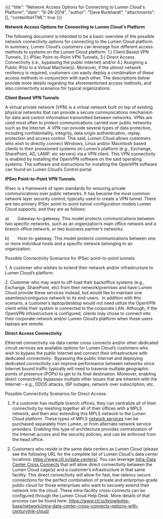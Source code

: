 {{{
  "title": "Network Access Options for Connecting to Lumen Cloud's Platform",
  "date": "8-28-2014",
  "author": "Dave Burkhardt",
  "attachments": [],
  "contentIsHTML": true
}}}

<p><strong>Network Access Options for Connecting to Lumen Cloud's Platform</strong>
</p>
<p>The following document is intended to be a basic overview of the possible network connectivity options for connecting to the Lumen Cloud platform. In summary, Lumen Cloud’s customers can leverage four different access methods to systems on
  the Lumen Cloud platform: 1.) Client Based VPN Tunnels, 2.) IPSec Point-to-Point VPN Tunnels, 3.) Direct Access Connectivity (i.e., bypassing the public Internet)&nbsp;and/or 4.) Assigning a Public IP(s) to a Virtual Machine(s). Moreover, if the
  utmost network resiliency is required, customers can easily deploy a combination of these access methods in-conjunction with each other. The descriptions below provide more details regarding the aforementioned access methods, and also connectivity scenarios
  for typical organizations.</p>

<p><strong>Client Based VPN Tunnels</strong>
</p>
<p>A virtual private network (VPN) is a virtual network built on top of existing physical networks that can provide a secure communications mechanism for data and control information transmitted between networks. VPNs are used most often to protect communications
  carried over public networks such as the Internet. A VPN can provide several types of data protection, including confidentiality, integrity, data origin authentication, replay protection and access control. This said, Lumen Cloud allows customers
  who wish to directly connect Windows, Linux and/or Macintosh based clients to their provisioned systems on Lumen’s platform (e.g., Exchange, SharePoint, AD, LAMP, etc servers) via a VPN client. This VPN connectivity is enabled by installing the
  OpenVPN software on the said operating systems. The software and instructions for installing the OpenVPN software can found on Lumen Cloud’s Control portal.</p>

<p><strong>IPSec Point-to-Point VPN Tunnels</strong>
</p>
<p>IPsec is a framework of open standards for ensuring private communications over public networks. It has become the most common network layer security control, typically used to create a VPN tunnel. There are two primary IPSec point-to-point tunnel configuration
  models Lumen Cloud supports, and they are as follows:</p>
<p>a)&nbsp;&nbsp;&nbsp;&nbsp;&nbsp;&nbsp; Gateway-to-gateway. This model protects communications between two specific networks, such as an organization’s main office network and a branch office network, or two business partner’s networks.</p>
<p>b)&nbsp;&nbsp;&nbsp;&nbsp;&nbsp;&nbsp; Host-to-gateway. This model protects communications between one or more individual hosts and a specific network belonging to an organization.</p>
<p>Possible Connectivity Scenarios for IPSec point-to-point tunnels:</p>
<p>1. A customer who wishes to extend their network and/or infrastructure to Lumen Cloud’s platform.</p>
<p>2. Customer who may want to off-load their backoffice systems (e.g., Exchange, SharePoint, etc) from their network/premises and have Lumen Cloud provide these services instead, but would like to maintain one seamless/contiguous network to its end-users.
  &nbsp;In addition with this scenario, a customer’s laptop/desktop would not need utilize the OpenVPN client while their system is connected to the corporate LAN. Although, if the OpenVPN infrastructure is configured, clients may chose to connect into
  their corporate network and/or Lumen Cloud’s platform when these users laptops are remote.</p>

<p><strong>Direct Access Connectivity</strong>
</p>
<p>Ethernet connectivity via data center cross connects and/or other dedicated circuit services are available options for Lumen Cloud’s customers who wish to bypass the public Internet and connect their infrastructure with dedicated connectivity.&nbsp;
  Bypassing the public Internet and deploying dedicated connectivity can improve performance between networks since Internet bound traffic typically will need to traverse multiple geographic points of presence (POPs) to get to its final destination. Moreover,
  enabling direct connectivity bypasses multiple other issues that are inherent with the Internet – e.g., DDOS attacks, ISP outages, network over subscription, etc.</p>

<p>Possible Connectivity Scenarios for Direct Access:</p>
<ol>
  <li>
    <p>If a customer has multiple branch offices, they can centralize all of their connectivity by meshing together all of their offices with a MPLS network, and then also extending this MPLS network to the Lumen Cloud platform. These types of MPLS
      <a href="http://www.centurylink.com/business/data/index.html">network services</a> can be purchased separately from Lumen, or from alternate network service providers. Enabling this type of architecture provides centralization of the
      Internet access and the security policies, and can be enforced from the head office.</p>
  </li>
  <li>
    <p>Customers who reside in the same data centers as Lumen Cloud (please see the following URL for the complete list of Lumen Cloud's data center locations: <a href="https://www.ctl.io/data-centers/">https://www.ctl.io/data-centers/</a>. You can leverage <a href="https://www.ctl.io/knowledge-base/network/intra-data-center-cross-connects-options-with-centurylink-cloud/">Intra-Data Center Cross Connects</a> that will allow direct connectivity between the Lumen Cloud cage(s) and a customer’s infrastructure in that same facility. This direct connectivity will allow for fast, low-latency secure connections for the perfect combination of private and enterprise-grade public cloud for those enterprises who want to securely extend their network into the cloud. These intra-facility cross-connects can be configured through the Lumen Cloud Help Desk. More details of that process can be found here:&nbsp;<a href="https://www.ctl.io/knowledge-base/network/intra-data-center-cross-connects-options-with-centurylink-cloud/">https://www.ctl.io/knowledge-base/network/intra-data-center-cross-connects-options-with-centurylink-cloud/</a>
    </p>
  </li>
</ol>
